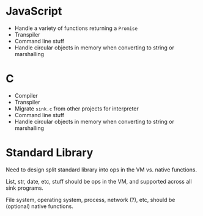 
JavaScript
==========

* Handle a variety of functions returning a `Promise`
* Transpiler
* Command line stuff
* Handle circular objects in memory when converting to string or marshalling

C
==

* Compiler
* Transpiler
* Migrate `sink.c` from other projects for interpreter
* Command line stuff
* Handle circular objects in memory when converting to string or marshalling

Standard Library
================

Need to design split standard library into ops in the VM vs. native functions.

List, str, date, etc, stuff should be ops in the VM, and supported across all sink programs.

File system, operating system, process, network (?), etc, should be (optional) native functions.

